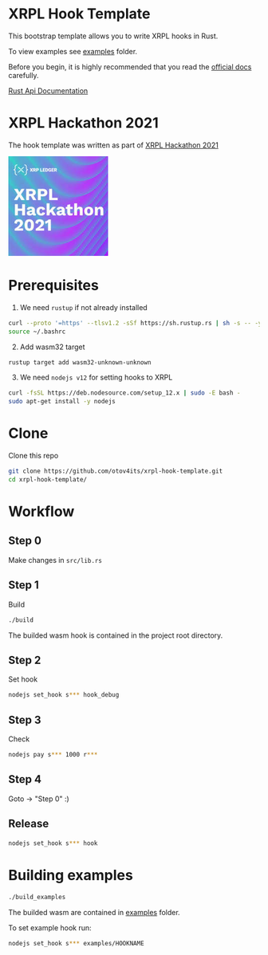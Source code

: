 # XRPL Hook Template

This bootstrap template allows you to write XRPL hooks in Rust.

To view examples see [examples](examples) folder.

Before you begin, it is highly recommended that you read 
the [official docs](https://xrpl-hooks.readme.io/) carefully.

[Rust Api Documentation](https://docs.rs/xrpl-hooks/)

# XRPL Hackathon 2021

The hook template was written as part of [XRPL Hackathon 2021](https://xrpl-hackathon-2021.devpost.com/)

![](XRPL2021HACK.jpg)

# Prerequisites

1. We need `rustup` if not already installed

```bash
curl --proto '=https' --tlsv1.2 -sSf https://sh.rustup.rs | sh -s -- -y
source ~/.bashrc
```

2. Add wasm32 target

```bash
rustup target add wasm32-unknown-unknown
```


3. We need `nodejs v12` for setting hooks to XRPL

```bash
curl -fsSL https://deb.nodesource.com/setup_12.x | sudo -E bash -
sudo apt-get install -y nodejs
```

# Clone

Clone this repo

```bash
git clone https://github.com/otov4its/xrpl-hook-template.git
cd xrpl-hook-template/
```

# Workflow

## Step 0
Make changes in `src/lib.rs`

## Step 1

Build

```bash
./build
```

The builded wasm hook is contained in the project root directory.

## Step 2

Set hook

```bash
nodejs set_hook s*** hook_debug
```

## Step 3
Check

```bash
nodejs pay s*** 1000 r***
```

## Step 4

Goto -> "Step 0" :)

## Release

```bash
nodejs set_hook s*** hook
```

# Building examples

```bash
./build_examples
```
The builded wasm are contained in [examples](examples) folder.

To set example hook run:

```bash
nodejs set_hook s*** examples/HOOKNAME
```

